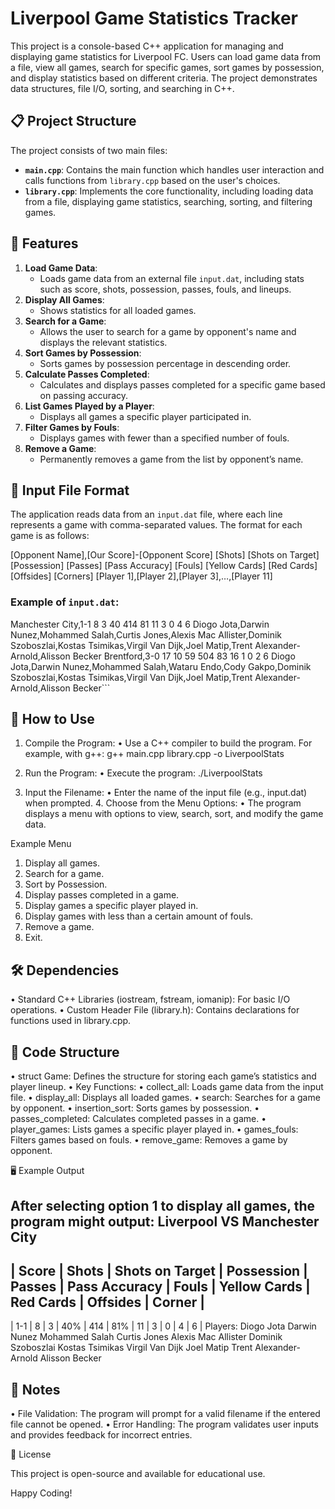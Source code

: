

# Liverpool Game Statistics Tracker

This project is a console-based C++ application for managing and displaying game statistics for Liverpool FC. Users can load game data from a file, view all games, search for specific games, sort games by possession, and display statistics based on different criteria. The project demonstrates data structures, file I/O, sorting, and searching in C++.

## 📋 Project Structure

The project consists of two main files:

- **`main.cpp`**: Contains the main function which handles user interaction and calls functions from `library.cpp` based on the user's choices.
- **`library.cpp`**: Implements the core functionality, including loading data from a file, displaying game statistics, searching, sorting, and filtering games.

## 🚀 Features

1. **Load Game Data**: 
   - Loads game data from an external file `input.dat`, including stats such as score, shots, possession, passes, fouls, and lineups.
2. **Display All Games**: 
   - Shows statistics for all loaded games.
3. **Search for a Game**: 
   - Allows the user to search for a game by opponent's name and displays the relevant statistics.
4. **Sort Games by Possession**: 
   - Sorts games by possession percentage in descending order.
5. **Calculate Passes Completed**: 
   - Calculates and displays passes completed for a specific game based on passing accuracy.
6. **List Games Played by a Player**: 
   - Displays all games a specific player participated in.
7. **Filter Games by Fouls**: 
   - Displays games with fewer than a specified number of fouls.
8. **Remove a Game**: 
   - Permanently removes a game from the list by opponent’s name.

## 📝 Input File Format

The application reads data from an `input.dat` file, where each line represents a game with comma-separated values. The format for each game is as follows:

[Opponent Name],[Our Score]-[Opponent Score] [Shots] [Shots on Target] [Possession] [Passes] [Pass Accuracy] [Fouls] [Yellow Cards] [Red Cards] [Offsides] [Corners]
[Player 1],[Player 2],[Player 3],…,[Player 11]

### Example of `input.dat`:

Manchester City,1-1 8 3 40 414 81 11 3 0 4 6
Diogo Jota,Darwin Nunez,Mohammed Salah,Curtis Jones,Alexis Mac Allister,Dominik Szoboszlai,Kostas Tsimikas,Virgil Van Dijk,Joel Matip,Trent Alexander-Arnold,Alisson Becker
Brentford,3-0 17 10 59 504 83 16 1 0 2 6
Diogo Jota,Darwin Nunez,Mohammed Salah,Wataru Endo,Cody Gakpo,Dominik Szoboszlai,Kostas Tsimikas,Virgil Van Dijk,Joel Matip,Trent Alexander-Arnold,Alisson Becker```

## 🔧 How to Use

1.	Compile the Program:
	•	Use a C++ compiler to build the program. For example, with g++:
g++ main.cpp library.cpp -o LiverpoolStats

2.	Run the Program:
	•	Execute the program:
./LiverpoolStats

3.	Input the Filename:
	•	Enter the name of the input file (e.g., input.dat) when prompted.
	4.	Choose from the Menu Options:
	•	The program displays a menu with options to view, search, sort, and modify the game data.

Example Menu
1. Display all games.
2. Search for a game.
3. Sort by Possession.
4. Display passes completed in a game.
5. Display games a specific player played in.
6. Display games with less than a certain amount of fouls.
7. Remove a game.
8. Exit.

## 🛠 Dependencies

•	Standard C++ Libraries (iostream, fstream, iomanip): For basic I/O operations.
•	Custom Header File (library.h): Contains declarations for functions used in library.cpp.

## 📂 Code Structure

•	struct Game: Defines the structure for storing each game’s statistics and player lineup.
•	Key Functions:
•	collect_all: Loads game data from the input file.
•	display_all: Displays all loaded games.
•	search: Searches for a game by opponent.
•	insertion_sort: Sorts games by possession.
•	passes_completed: Calculates completed passes in a game.
•	player_games: Lists games a specific player played in.
•	games_fouls: Filters games based on fouls.
•	remove_game: Removes a game by opponent.

🖥 Example Output

After selecting option 1 to display all games, the program might output:
Liverpool VS Manchester City
-------------------------------------------------------------
| Score | Shots | Shots on Target | Possession | Passes | Pass Accuracy | Fouls | Yellow Cards | Red Cards | Offsides | Corner |
-------------------------------------------------------------
| 1-1   | 8     | 3               | 40%        | 414    | 81%           | 11    | 3            | 0         | 4        | 6      |
Players:
Diogo Jota
Darwin Nunez
Mohammed Salah
Curtis Jones
Alexis Mac Allister
Dominik Szoboszlai
Kostas Tsimikas
Virgil Van Dijk
Joel Matip
Trent Alexander-Arnold
Alisson Becker

## 📌 Notes

•	File Validation: The program will prompt for a valid filename if the entered file cannot be opened.
•	Error Handling: The program validates user inputs and provides feedback for incorrect entries.

📄 License

This project is open-source and available for educational use.

Happy Coding!




